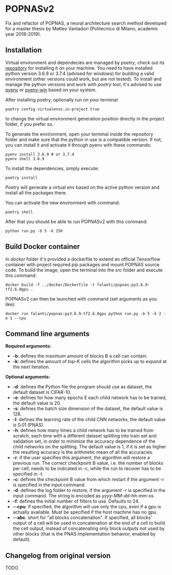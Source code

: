 # POPNASv2
Fix and refactor of POPNAS, a neural architecture search method developed for a master thesis by Matteo Vantadori (Politecnico di Milano, academic year 2018-2019).

## Installation
Virtual environment and dependecies are managed by *poetry*, check out its [repository](https://github.com/python-poetry/poetry) for installing it on your machine.
You need to have installed python version 3.6.9 or 3.7.4 (advised for windows) for building a valid environment (other versions could work, but are not tested).
To install and manage the python versions and work with *poetry* tool, it's advised to use [pyenv](https://github.com/pyenv/pyenv) or [pyenv-win](https://github.com/pyenv-win/pyenv-win) based on your system.

After installing poetry, optionally run on your terminal:
```
poetry config virtualenvs.in-project true
```
to change the virtual environment generation position directly in the project folder, if you prefer so.

To generate the environment, open your terminal inside the repository folder and make sure that the python in use is a compatible version.
If not, you can install it and activate it through pyenv with these commands:
```
pyenv install 3.6.9 # or 3.7.4
pyenv shell 3.6.9
```

To install the dependencies, simply execute:
```
poetry install
```
Poetry will generate a virtual env based on the active python version and install all the packages there.

You can activate the new environment with command:
```
poetry shell
```

After that you should be able to run POPNASv2 with this command:
```
python run.py -b 5 -k 256
```

## Build Docker container
In *docker* folder it's provided a dockerfile to extend an official Tensorflow container with project required pip packages and mount POPNAS source code.
To build the image, open the terminal into the *src* folder and execute this command:
```
docker build -f ../docker/Dockerfile -t falanti/popnas:py3.6.9-tf2.6.0gpu .
```

POPNASv2 can then be launched with command (set arguments as you like):
```
docker run falanti/popnas:py3.6.9-tf2.6.0gpu python run.py -b 5 -k 2 -e 1 --cpu
```

## Command line arguments
**Required arguments:**
- **-b**: defines the maximum amount of blocks B a cell can contain.
- **-k**: defines the amount of top-K cells the algorithm picks up to expand at the next iteration.

**Optional arguments:**
- **-d**: defines the Python file the program should use as dataset, the default dataset is CIFAR-10.
- **-e**: defines for how many epochs E each child network has to be trained, the default value is 20.
- **-s**: defines the batch size dimension of the dataset, the default value is 128.
- **-l**: defines the learning rate of the child CNN networks, the default value is 0.01 (PNAS).
- **-h**: defines how many times a child network has to be trained from scratch, each time with a different dataset splitting into train set and validation set, in order to minimize the accuracy dependence of the child networks on the splitting. The default value is 1, if it is set as higher the resulting accuracy is the arithmetic mean of all the accuracies.
- **-r**: if the user specifies this argument, the algorithm will restore a previous run. The correct checkpoint B value, i.e. the number of blocks per cell, needs to be indicated in -c, while the run to recover has to be specified in -t.
- **-c**: defines the checkpoint B value from which restart if the argument -r is specified in the input command.
- **-d**: defines the log folder to restore, if the argument -r is specified in the input command. The string is encoded as *yyyy-MM-dd-hh-mm-ss*.
- **-f**: defines the initial number of filters to use. Defaults to 24.
- **--cpu**: if specified, the algorithm will use only the cpu, even if a gpu is actually available. Must be specified if the host machine has no gpu.
- **--abc**: short for "all blocks concatenation". If specified, all blocks' output of a cell will be used in concatenation at the end of a cell to build the cell output, instead of concatenating only block outputs not used by other blocks (that is the PNAS implementation behavior, enabled by default).

## Changelog from original version
TODO
